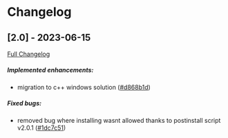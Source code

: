# Changelog
## [2.0] - 2023-06-15

[Full Changelog](https://github.com/borecjeborec1/lepikEvents/commits/main)

##### Implemented enhancements:
-  migration to c++ windows solution ([#d868b1d](https://github.com/borecjeborec1/lepikEvents/commit/d868b1d8cc6510a6619ca250bb9026e3058ad80d)) 

##### Fixed bugs:
-  removed bug where installing wasnt allowed thanks to postinstall script v2.0.1 ([#1dc7c51](https://github.com/borecjeborec1/lepikEvents/commit/1dc7c51b4133be21f634030322beef9cf1171ceb))
